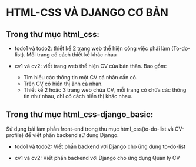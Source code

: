 # HTML-CSS VÀ DJANGO CƠ BẢN

## Trong thư mục html_css:

- todo1 và todo2: thiết kế 2 trang web thể hiện công việc phải làm (To-do-list). Mỗi trang có cách thiết kế khác nhau

- cv1 và cv2: viết trang web thể hiện CV của bản thân. Bao gồm:
	- Tìm hiểu các thông tin một CV cá nhân cần có.
	- Trên CV có hiển thị ảnh cá nhân.
	- Thiết kế 2 hoặc 3 trang web chứa CV, mỗi trang có chứa các thông tin như nhau, chỉ có cách hiển thị khác nhau.

## Trong thư mục html_css-django_basic:

Sử dụng bài làm phần front-end trong thư mục html_css(to-do-list và CV-profile) để viết phần backend sử dụng Django.

- todo1 và todo2: Viết phần backend với Django cho ứng dung to-do-list

- cv1 và cv2: Viết phần backend với Django cho ứng dụng Quản lý CV